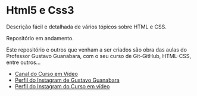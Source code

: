 # Html5 e Css3
 Descrição fácil e detalhada de vários tópicos sobre HTML e CSS.
 
 Repositório em andamento.

 Este repositório e outros que venham a ser criados são obra das aulas do Professor Gustavo Guanabara, com o seu curso de Git-GitHub, HTML-CSS, entre outros...

 <ul>
 <li><a href="www.youtube.com/cursoemvideo" target="_blank">Canal do Curso em Vídeo</a></li>
 <li><a href="https://www.instagram.com/gustavoguanabara/" target="_blank">Perfil do Instagram de Gustavo Guanabara</a></li>
 <li><a href="www.instagram.com/cursoemvideo" target="_blank">Perfil do Instagram do Curso em vídeo</a></li>
 </ul>
